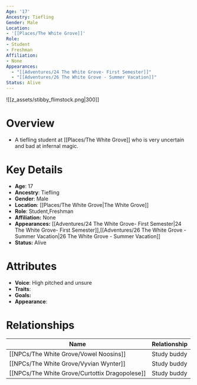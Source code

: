 ```yaml
---
Age: '17'
Ancestry: Tiefling
Gender: Male
Location:
- '[[Places/The White Grove]]'
Role:
- Student
- Freshman
Affiliation:
- None
Appearances:
  - "[[Adventures/24 The White Grove- First Semester]]"
  - "[[Adventures/26 The White Grove - Summer Vacation]]"
Status: Alive
---
```

![[z_assets/stibby_flimstock.png|300]]

# Overview
- A tiefling student at [[Places/The White Grove]] who is very uncertain and bad at infernal magic.

# Key Details
- **Age**: 17
- **Ancestry**: Tiefling
- **Gender**: Male
- **Location**: [[Places/The White Grove\|The White Grove]]
- **Role**: Student,Freshman
- **Affiliation:** None
- **Appearances:** [[Adventures/24 The White Grove- First Semester\|24 The White Grove- First Semester]],[[Adventures/26 The White Grove - Summer Vacation\|26 The White Grove - Summer Vacation]]
- **Status:** Alive

# Attributes
- **Voice**: High pitched and unsure
- **Traits**: 
- **Goals:** 
- **Appearance**: 

# Relationships

| Name                      | Relationship |
| ------------------------- | ------------ |
| [[NPCs/The White Grove/Vowel Noosins]]         | Study buddy  |
| [[NPCs/The White Grove/Vyvian Wynter]]         | Study buddy  |
| [[NPCs/The White Grove/Curtottix Dragopolese]] | Study buddy  |

